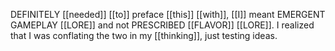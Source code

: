 DEFINITELY [[needed]] [[to]] preface [[this]] [[with]], [[I]] meant EMERGENT GAMEPLAY [[LORE]] and not PRESCRIBED [[FLAVOR]] [[LORE]]. I realized that I was conflating the two in my [[thinking]], just testing ideas.